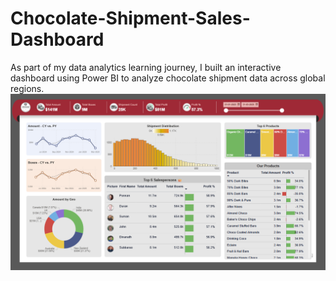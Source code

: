 # Chocolate-Shipment-Sales-Dashboard
As part of my data analytics learning journey, I built an interactive dashboard using Power BI to analyze chocolate shipment data across global regions.
![chocolate](https://github.com/adavalahemanth/Chocolate-Shipment-Sales-Dashboard/blob/0e9c8b0ecaec021d891741524b0ef8f0714a4ac6/chocolate.png)

